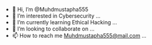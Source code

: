 - 👋 Hi, I’m @Muhdmustapha555
- 👀 I’m interested in Cybersecurity ...
- 🌱 I’m currently learning Ethical Hacking ...
- 💞️ I’m looking to collaborate on ...
- 📫 How to reach me Muhdmustapha555@mail.com ...

<!---
Muhdmustapha555/Muhdmustapha555 is a ✨ special ✨ repository because its `README.md` (this file) appears on your GitHub profile.
You can click the Preview link to take a look at your changes.
--->
